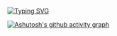 [![Typing SVG](https://readme-typing-svg.demolab.com?font=Fira+Code&pause=1000&random=false&width=435&lines=Hello+%F0%9F%91%8B%2C+I'm+Christian+Mendel)](https://git.io/typing-svg)

[![Ashutosh's github activity graph](https://github-readme-activity-graph.vercel.app/graph?username=christianmendel&theme=tokyo-night)](https://github.com/ashutosh00710/github-readme-activity-graph)
